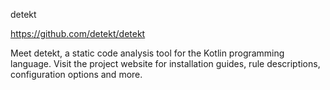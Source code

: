 detekt

https://github.com/detekt/detekt

Meet detekt, a static code analysis tool for the Kotlin programming language. Visit the project website for installation guides, rule descriptions, configuration options and more.